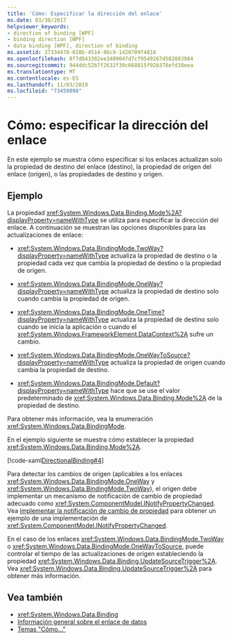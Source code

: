 ```yaml
---
title: 'Cómo: Especificar la dirección del enlace'
ms.date: 03/30/2017
helpviewer_keywords:
- direction of binding [WPF]
- binding direction [WPF]
- data binding [WPF], direction of binding
ms.assetid: 37334478-028b-4514-86c9-1420709f4818
ms.openlocfilehash: 8f7d843382ee3409047d7cf9549267d582883984
ms.sourcegitcommit: 944ddc52b7f2632f30c668815f92b378efd38eea
ms.translationtype: MT
ms.contentlocale: es-ES
ms.lasthandoff: 11/03/2019
ms.locfileid: "73459098"
---
```

# <a name="how-to-specify-the-direction-of-the-binding"></a>Cómo: especificar la dirección del enlace

En este ejemplo se muestra cómo especificar si los enlaces actualizan solo la propiedad de destino del enlace (destino), la propiedad de origen del enlace (origen), o las propiedades de destino y origen.  
  
## <a name="example"></a>Ejemplo  
 La propiedad <xref:System.Windows.Data.Binding.Mode%2A?displayProperty=nameWithType> se utiliza para especificar la dirección del enlace. A continuación se muestran las opciones disponibles para las actualizaciones de enlace:  
  
- <xref:System.Windows.Data.BindingMode.TwoWay?displayProperty=nameWithType> actualiza la propiedad de destino o la propiedad cada vez que cambia la propiedad de destino o la propiedad de origen.  
  
- <xref:System.Windows.Data.BindingMode.OneWay?displayProperty=nameWithType> actualiza la propiedad de destino solo cuando cambia la propiedad de origen.  
  
- <xref:System.Windows.Data.BindingMode.OneTime?displayProperty=nameWithType> actualiza la propiedad de destino solo cuando se inicia la aplicación o cuando el <xref:System.Windows.FrameworkElement.DataContext%2A> sufre un cambio.  
  
- <xref:System.Windows.Data.BindingMode.OneWayToSource?displayProperty=nameWithType> actualiza la propiedad de origen cuando cambia la propiedad de destino.  
  
- <xref:System.Windows.Data.BindingMode.Default?displayProperty=nameWithType> hace que se use el valor predeterminado de <xref:System.Windows.Data.Binding.Mode%2A> de la propiedad de destino.  
  
 Para obtener más información, vea la enumeración <xref:System.Windows.Data.BindingMode>.  
  
 En el ejemplo siguiente se muestra cómo establecer la propiedad <xref:System.Windows.Data.Binding.Mode%2A>.  
  
 [!code-xaml[DirectionalBinding#4](~/samples/snippets/csharp/VS_Snippets_Wpf/DirectionalBinding/CSharp/Page1.xaml#4)]  
  
 Para detectar los cambios de origen (aplicables a los enlaces <xref:System.Windows.Data.BindingMode.OneWay> y <xref:System.Windows.Data.BindingMode.TwoWay>), el origen debe implementar un mecanismo de notificación de cambio de propiedad adecuado como <xref:System.ComponentModel.INotifyPropertyChanged>. Vea [implementar la notificación de cambio de propiedad](how-to-implement-property-change-notification.md) para obtener un ejemplo de una implementación de <xref:System.ComponentModel.INotifyPropertyChanged>.  
  
 En el caso de los enlaces <xref:System.Windows.Data.BindingMode.TwoWay> o <xref:System.Windows.Data.BindingMode.OneWayToSource>, puede controlar el tiempo de las actualizaciones de origen estableciendo la propiedad <xref:System.Windows.Data.Binding.UpdateSourceTrigger%2A>. Vea <xref:System.Windows.Data.Binding.UpdateSourceTrigger%2A> para obtener más información.  
  
## <a name="see-also"></a>Vea también

- <xref:System.Windows.Data.Binding>
- [Información general sobre el enlace de datos](../../../desktop-wpf/data/data-binding-overview.md)
- [Temas "Cómo..."](data-binding-how-to-topics.md)
